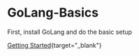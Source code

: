 # GoLang-Basics

First, install GoLang and do the basic setup

[Getting Started](https://golang.org/doc/install){target="_blank"}
